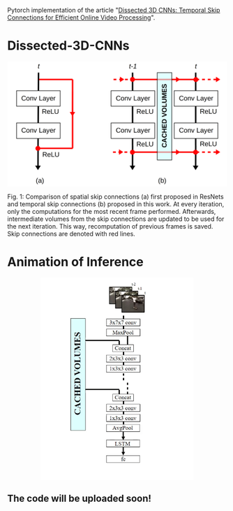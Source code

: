 Pytorch implementation of the article "[Dissected 3D CNNs: Temporal Skip Connections for Efficient Online Video Processing](https://arxiv.org/pdf/2009.14639.pdf)".

# Dissected-3D-CNNs

<p align="center"><img src="https://github.com/okankop/Dissected-3D-CNNs/blob/master/visual/spatial_temporal_sk.png" align="middle" width="550" title="temporal skip connections" /><figcaption>Fig. 1:  Comparison of spatial skip connections (a) first proposed in ResNets and temporal skip connections (b) proposed in this work. At every iteration, only the computations for the most recent frame performed. Afterwards, intermediate volumes from the skip connections are updated to be used for the next iteration. This way, recomputation of previous frames is saved. Skip connections are denoted with red lines. 
 </figcaption></figure></p>


# Animation of Inference

<p align="center"><img src="https://github.com/okankop/Dissected-3D-CNNs/blob/master/visual/D3D_animation.gif" align="middle" width="350" title="animation of inference" /></figure></p>


## The code will be uploaded soon!
